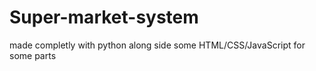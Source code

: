 # Super-market-system
made completly with python along side some HTML/CSS/JavaScript for some parts
